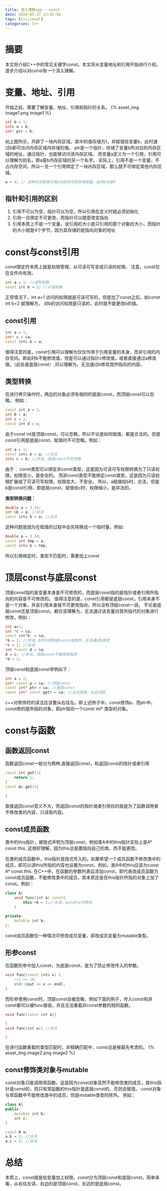 ```yaml
---
title: 深入理解cpp - const
date: 2024-05-27 23:47:56
tags: [C++,const]
categories: C++
---
```



# 摘要
本文将介绍C++中的常见关键字const。本文将从变量地址和引用开始进行介绍，逐步介绍以对const有一个深入理解。

# 变量、地址、引用
开始之前，需要了解变量、地址、引用和指针的关系。
{% asset_img image1.png image1 %}
```c++
int b = 1;
int& a = b;
int* ptr = b;
```
如上图所示，开辟了一块内存区域，其中的值存储为1，并赋值给变量b，此时通过b即可访问内存区域内存储的值。
ptr是一个指针，存储了变量b所对应的内存区域的地址，通过指针，也能够访问该内存区域。
而变量a定义为一个引用，引用可以理解为别名，即a是b内存区域的另一个名字。
实际上，引用不是一个变量，不占内存空间，所以一旦一个引用绑定了一块内存区域，那么就不可绑定其他内存区域。
```c++
a = 4; // 这种方式是给引用a对应的内存区域赋值，此时b也是4
```

## 指针和引用的区别
1. 引用不可以为空，指针可以为空，所以引用在定义时就必须初始化
2. 引用一旦绑定不可更改，而指针可以随意改变指向
3. 引用本质上不是一个变量，说引用的大小是只引用的那个对象的大小，而指针的大小就是4个字节，因为其存储的是指向对象的地址

# const与const引用
const限定符本质上就是权限管理，从可读可写变成只读的权限。
注意，const仅在文件内有效。
```c++
int a = 1; //读写权限
const int b = 2; //只读权限
```
正常情况下，int a=1 访问的权限就是可读可写的，但是加了const之后，如const int b=2 就理解为， 对b的访问权限是只读的，此时就不能更改b的值。

## const引用
```c++
int a = 1;
int* c = &a;
const int& b = a;
```
值得注意的是，const引用可以理解为仅仅作用于引用变量的本身，而非引用的内存空间。即此时b不能修改值，但是可以通过指针c修改值，或者直接通过a修改值。（此处是底层const）,可以理解为，无法通过b修改其所指向的内容。

## 类型转换
在进行拷贝操作时，两边的对象必须有相同的底层const，而顶层const可以忽略。
例如：
```c++
const int a = 1;
int b = a;
int c = 1;
const int d = c;
```
由于const int是顶层const，可以忽略，所以不论是如何赋值，都是合法的。但是const引用是底层const，赋值时不可忽略。例如：
```c++
int a = 1;
const int& b = a; //合法
int& c = b; //非法，底层const不可忽略
```
由于：
const类型可以绑定非const类型，这是因为可读可写权限转换为了只读权限，权限变小，是安全的。
而非const类型不能绑定const类型，这是因为只读权限扩展成了可读可写权限，权限变大，不安全。
所以，a赋值给b时，合法，但是b是const引用，即底层const，赋值给c时，权限缩小，是非法的。


**类型转换问题：**
```c++
double a = 3.14;
int &b = a; //非法
const int& b = a; //合法
```
这种问题是因为在赋值的过程中会先转换成一个临时量，例如:
```c++
double a = 3.14;
const int tmp = a;
const int& b = tmp;
```
所以引用绑定时，类型不匹配时，需要加上const

# 顶层const与底层const
顶层const指的是变量本身是不可修改的，而底层const指的是指针或者引用所指向的内容是不可修改的。
值得注意的是，const引用都是底层const，引用本身不是一个对象，并且引用本身就不可更改指向，所以没有顶层const一说。
不论是底层const还是顶层const，都应该理解为，无法通过该变量对其所指代的对象进行修改，例如：
```c++
int a=1;
int *c = &a;
const int*b  = &a;
*b = 2; //非法，b所引用的是const类型的，无法通过b修改
*c = 2; //合法
int *const d = &a;
d = c; //非法，顶层const不能修改指向
*d = 2;
```
顶层const和底层const举例如下：
```c++
int a = 1;
int* const p = &a; //顶层const
const int* ptr = &a; //底层const
const int* const pptr = &a; //左边底层，右边顶层
```
c++对修饰符的读法应该要从右往左。即上述例子中，const修饰p，而ptr中，const修的是所指的对象，即ptr指向一个const int* 类型的对象。
# const与函数
## 函数返回const
函数返回const一般分为两种,直接返回const，和返回const的指针或者引用
```c++
const int get(){
    return 1;
}
const A& get(){

}
```
直接返回const意义不大，而返回const的指针或者引用目的就是为了函数调用者不修改类的内容，只读取内容。

## const成员函数
类中的this指针，被隐式声明为顶层const，例如类A中的this指针实际上是A* const this, 这很好理解，因为this总是要指向自己的类，而不能更改。

在类的成员函数中，this指针是隐式传入的。如果希望一个成员函数不修改类中的成员，即可以讲this所指的内容也设置为const，例如，类A中的this应该为const A* const this. 在C++中，在函数的参数列表后添加const，即代表改成员函数为const成员函数，不能修改类中的成员，其本质还是在this指针所指的对象上加了const。例如：
```c++
class A{
    void func(int a) const{
        this->b = 1;//合法，mutable可修改
    }

private:
    mutable int b;
};
```
const成员函数仅一种情况可修改成员变量，即改成员变量为mutable类型。
## 形参const
在函数形参中加入const，为底层const，是为了防止修改传入的参数。
```c++
void func(const int& v) {
	//v += 10;
	std::cout << v << endl;
}
```
而形参使用const时，顶层const会被忽略，例如下面的例子，传入const和非const都可以被func接收，并且无法重载非const参数的相同函数。
```c++
void func(const int a){

}
void func(int a){ //非法

}
```

在进行函数重载的类型匹配时，非精确匹配中，const总是被最先考虑的。
{% asset_img image2.png image2 %}

## const修饰类对象与mutable
const对象只能调用常函数。这是因为const对象显然不能修改类的成员，其this指针是const的，而只有常函数的this指针是底层const的，否则会报错。
const对象与常函数中不能修改类中的成员，但是mutable类型的除外。
例如：
```c++
class A{
public:
    mutable int b;
    int c;
}

const A a;
a.b = 2; //合法
a.c = 3; //非法
```
# 总结
本质上，const就是给变量加上权限。const分为顶层const和底层const，简单来看，从右往左读，右边的是顶层const，左边的是底层const。
